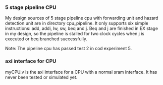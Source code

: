 ### 5 stage pipeline CPU
My design sources of 5 stage pipeline cpu with forwarding unit and hazard detection unit are in directory cpu_pipeline. It only supports six simple instructions: add, addi, lw, sw, beq and j. Beq and j are finished in EX stage in my design, so the pipeline is stalled for two clock cycles when j is executed or beq branched successfully.

Note: The pipeline cpu has passed test 2 in cod experiment 5.

### axi interface for CPU
myCPU.v is the axi interface for a CPU with a normal sram interface. It has never been tested or simulated yet.
